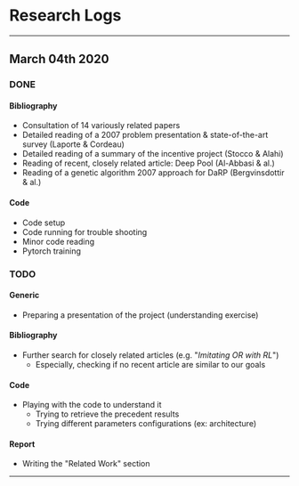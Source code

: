 # Research Logs
__________________
## March 04th 2020

### DONE

#### Bibliography
- Consultation of 14 variously related papers
- Detailed reading of a 2007 problem presentation & state-of-the-art survey (Laporte & Cordeau)
- Detailed reading of a summary of the incentive project  (Stocco & Alahi)
- Reading of recent, closely related article: Deep Pool (Al-Abbasi & al.)
- Reading of a genetic algorithm 2007 approach for DaRP (Bergvinsdottir & al.)

#### Code
- Code setup
- Code running for trouble shooting
- Minor code reading
- Pytorch training

### TODO

#### Generic
- Preparing a presentation of the project (understanding exercise)

#### Bibliography
- Further search for closely related articles (e.g. "*Imitating OR with RL*")
  - Especially, checking if no recent article are similar to our goals

#### Code
- Playing with the code to understand it
  - Trying to retrieve the precedent results
  - Trying different parameters configurations (ex: architecture)

#### Report
- Writing the "Related Work" section
__________________
